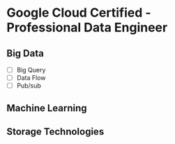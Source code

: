 # Google Cloud Certified - Professional Data Engineer
## Big Data
 - [ ] Big Query
 - [ ] Data Flow
 - [ ] Pub/sub
## Machine Learning
## Storage Technologies
